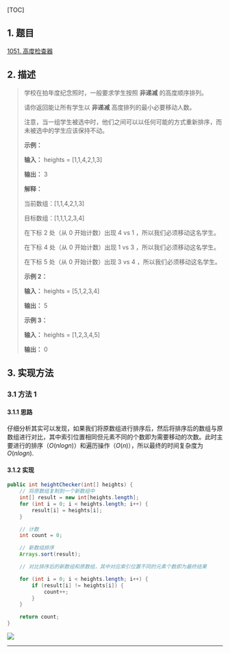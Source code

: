 [TOC]

## 1. 题目

[1051. 高度检查器](https://leetcode-cn.com/problems/height-checker/)

## 2. 描述

>   学校在拍年度纪念照时，一般要求学生按照 **非递减** 的高度顺序排列。
>
>   请你返回能让所有学生以 **非递减** 高度排列的最小必要移动人数。
>
>   注意，当一组学生被选中时，他们之间可以以任何可能的方式重新排序，而未被选中的学生应该保持不动。
>
>   **示例：**
>
>   **输入：** heights = \[1,1,4,2,1,3\]
>
>   **输出：** 3 
>
>   **解释：**
>
>   当前数组：\[1,1,4,2,1,3\]
>
>   目标数组：\[1,1,1,2,3,4\]
>
>   在下标 2 处（从 0 开始计数）出现 4 vs 1 ，所以我们必须移动这名学生。
>
>   在下标 4 处（从 0 开始计数）出现 1 vs 3 ，所以我们必须移动这名学生。
>
>   在下标 5 处（从 0 开始计数）出现 3 vs 4 ，所以我们必须移动这名学生。
>
>   **示例 2：**
>
>   **输入：** heights = \[5,1,2,3,4\]
>
>   **输出：** 5
>
>   **示例 3：**
>
>   **输入：** heights = \[1,2,3,4,5\]
>
>   **输出：** 0

## 3. 实现方法 

### 3.1 方法 1

#### 3.1.1 思路

仔细分析其实可以发现，如果我们将原数组进行排序后，然后将排序后的数组与原数组进行对比，其中索引位置相同但元素不同的个数即为需要移动的次数。此时主要进行的排序（$O(nlogn)$）和遍历操作（$O(n)$），所以最终的时间复杂度为 $O(nlogn)$.

#### 3.1.2 实现

```java
public int heightChecker(int[] heights) {
    // 将原数组复制到一个新数组中
    int[] result = new int[heights.length];
    for (int i = 0; i < heights.length; i++) {
        result[i] = heights[i];
    }

    // 计数
    int count = 0;

    // 新数组排序
    Arrays.sort(result);

    // 对比排序后的新数组和原数组，其中对应索引位置不同的元素个数即为最终结果

    for (int i = 0; i < heights.length; i++) {
        if (result[i] != heights[i]) {
            count++;
        }
    }

    return count;
}
```

![](https://gitee.com/cunyu1943/images/raw/master/ImgsUbuntu/20200510234310.png)

---
<link rel="stylesheet" href="https://cdnjs.cloudflare.com/ajax/libs/social-share.js/1.0.16/css/share.min.css">
<center><div class="social-share"></div></center>
<script type="text/javascript" src="https://cdnjs.cloudflare.com/ajax/libs/social-share.js/1.0.16/js/social-share.min.js"></script>
